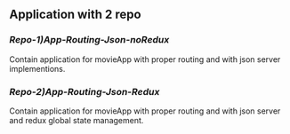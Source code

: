 <h2>Application with 2 repo</h2>
<h3><i>Repo-1)<b>App-Routing-Json-noRedux</b></i></h3>
<p>Contain application for movieApp with proper routing and with json server implementions.</p>
<h3><i>Repo-2)<b>App-Routing-Json-Redux</b></i></h3>
<p>Contain application for movieApp with proper routing and with json server and redux global state management.</p>
